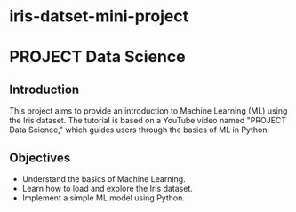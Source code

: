 # iris-datset-mini-project

# PROJECT Data Science

## Introduction

This project aims to provide an introduction to Machine Learning (ML) using the Iris dataset. The tutorial is based on a YouTube video named "PROJECT Data Science," which guides users through the basics of ML in Python.

## Objectives

- Understand the basics of Machine Learning.
- Learn how to load and explore the Iris dataset.
- Implement a simple ML model using Python.
